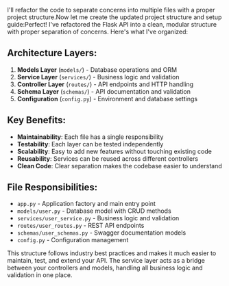 I'll refactor the code to separate concerns into multiple files with a proper project structure.Now let me create the updated project structure and setup guide:Perfect! I've refactored the Flask API into a clean, modular structure with proper separation of concerns. Here's what I've organized:

## **Architecture Layers:**

1. **Models Layer** (`models/`) - Database operations and ORM
2. **Service Layer** (`services/`) - Business logic and validation
3. **Controller Layer** (`routes/`) - API endpoints and HTTP handling
4. **Schema Layer** (`schemas/`) - API documentation and validation
5. **Configuration** (`config.py`) - Environment and database settings

## **Key Benefits:**

- **Maintainability**: Each file has a single responsibility
- **Testability**: Each layer can be tested independently
- **Scalability**: Easy to add new features without touching existing code
- **Reusability**: Services can be reused across different controllers
- **Clean Code**: Clear separation makes the codebase easier to understand

## **File Responsibilities:**

- `app.py` - Application factory and main entry point
- `models/user.py` - Database model with CRUD methods
- `services/user_service.py` - Business logic and validation
- `routes/user_routes.py` - REST API endpoints
- `schemas/user_schemas.py` - Swagger documentation models
- `config.py` - Configuration management

This structure follows industry best practices and makes it much easier to maintain, test, and extend your API. The service layer acts as a bridge between your controllers and models, handling all business logic and validation in one place.